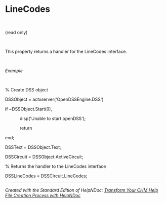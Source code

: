 # LineCodes

&nbsp;

(read only)

&nbsp;

This property returns a handler for the LineCodes interface.

&nbsp;

*Example*

&nbsp;

% Create DSS object

DSSObject = actxserver('OpenDSSEngine.DSS')

if ~DSSObject.Start(0),

&nbsp; &nbsp; &nbsp; &nbsp; &nbsp; &nbsp; disp('Unable to start openDSS');

&nbsp; &nbsp; &nbsp; &nbsp; &nbsp; &nbsp; return

end;

DSSText = DSSObject.Text;

DSSCircuit = DSSObject.ActiveCircuit;

% Returns the handler to the LineCodes interface

DSSLineCodes = DSSCircuit.LineCodes;

***
_Created with the Standard Edition of HelpNDoc: [Transform Your CHM Help File Creation Process with HelpNDoc](<https://www.helpndoc.com/feature-tour/create-chm-help-files/>)_

